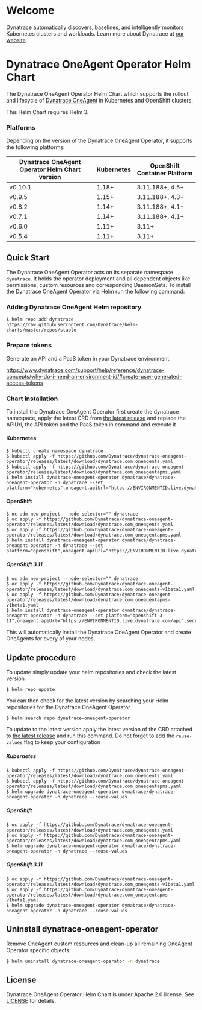 # Welcome

Dynatrace automatically discovers, baselines, and intelligently monitors Kubernetes clusters and workloads. Learn more about Dynatrace at [our website](https://www.dynatrace.com/platform/).

# Dynatrace OneAgent Operator Helm Chart

The Dynatrace OneAgent Operator Helm Chart which supports the rollout and lifecycle of [Dynatrace OneAgent](https://www.dynatrace.com/support/help/get-started/introduction/what-is-oneagent/) in Kubernetes and OpenShift clusters.

This Helm Chart requires Helm 3.

### Platforms
Depending on the version of the Dynatrace OneAgent Operator, it supports the following platforms:

| Dynatrace OneAgent Operator Helm Chart version | Kubernetes | OpenShift Container Platform |
| ---------------------------------------------- | ---------- | ---------------------------- |
| v0.10.1                                        | 1.18+      | 3.11.188+, 4.5+              |
| v0.9.5                                         | 1.15+      | 3.11.188+, 4.3+              |
| v0.8.2                                         | 1.14+      | 3.11.188+, 4.1+              |
| v0.7.1                                         | 1.14+      | 3.11.188+, 4.1+              |
| v0.6.0                                         | 1.11+      | 3.11+                        |
| v0.5.4                                         | 1.11+      | 3.11+                        |


## Quick Start

The Dynatrace OneAgent Operator acts on its separate namespace `dynatrace`.
It holds the operator deployment and all dependent objects like permissions, custom resources and
corresponding DaemonSets.
To install the Dynatrace OneAgent Operator via Helm run the following command:

### Adding Dynatrace OneAgent Helm repository
```
$ helm repo add dynatrace https://raw.githubusercontent.com/Dynatrace/helm-charts/master/repos/stable
```

### Prepare tokens

Generate an API and a PaaS token in your Dynatrace environment.

https://www.dynatrace.com/support/help/reference/dynatrace-concepts/why-do-i-need-an-environment-id/#create-user-generated-access-tokens

### Chart installation

To install the Dynatrace OneAgent Operator first create the dynatrace namespace, apply the latest CRD from [the latest release](https://github.com/Dynatrace/dynatrace-oneagent-operator/releases/latest) and replace the APIUrl, the API token and the PaaS token in command and execute it

#### Kubernetes
```
$ kubectl create namespace dynatrace
$ kubectl apply -f https://github.com/Dynatrace/dynatrace-oneagent-operator/releases/latest/download/dynatrace.com_oneagents.yaml
$ kubectl apply -f https://github.com/Dynatrace/dynatrace-oneagent-operator/releases/latest/download/dynatrace.com_oneagentapms.yaml
$ helm install dynatrace-oneagent-operator dynatrace/dynatrace-oneagent-operator -n dynatrace --set platform="kubernetes",oneagent.apiUrl="https://ENVIRONMENTID.live.dynatrace.com/api",secret.apiToken="DYNATRACE_API_TOKEN",secret.paasToken="PLATFORM_AS_A_SERVICE_TOKEN"
```

#### OpenShift
```
$ oc adm new-project --node-selector="" dynatrace
$ oc apply -f https://github.com/Dynatrace/dynatrace-oneagent-operator/releases/latest/download/dynatrace.com_oneagents.yaml
$ oc apply -f https://github.com/Dynatrace/dynatrace-oneagent-operator/releases/latest/download/dynatrace.com_oneagentapms.yaml
$ helm install dynatrace-oneagent-operator dynatrace/dynatrace-oneagent-operator -n dynatrace --set platform="openshift",oneagent.apiUrl="https://ENVIRONMENTID.live.dynatrace.com/api",secret.apiToken="DYNATRACE_API_TOKEN",secret.paasToken="PLATFORM_AS_A_SERVICE_TOKEN"
```

##### OpenShift 3.11
```
$ oc adm new-project --node-selector="" dynatrace
$ oc apply -f https://github.com/Dynatrace/dynatrace-oneagent-operator/releases/latest/download/dynatrace.com_oneagents-v1beta1.yaml
$ oc apply -f https://github.com/Dynatrace/dynatrace-oneagent-operator/releases/latest/download/dynatrace.com_oneagentapms-v1beta1.yaml
$ helm install dynatrace-oneagent-operator dynatrace/dynatrace-oneagent-operator -n dynatrace --set platform="openshift-3-11",oneagent.apiUrl="https://ENVIRONMENTID.live.dynatrace.com/api",secret.apiToken="DYNATRACE_API_TOKEN",secret.paasToken="PLATFORM_AS_A_SERVICE_TOKEN"
```

This will automatically install the Dynatrace OneAgent Operator and create OneAgents for every of your nodes.

## Update procedure

To update simply update your helm repositories and check the latest version

```
$ helm repo update
```

You can then check for the latest version by searching your Helm repositories for the Dynatrace OneAgent Operator

```
$ helm search repo dynatrace-oneagent-operator
```

To update to the latest version apply the latest version of the CRD attached to [the latest release](https://github.com/Dynatrace/dynatrace-oneagent-operator/releases/latest) and run this command.
Do not forget to add the `reuse-values` flag to keep your configuration

##### Kubernetes
```
$ kubectl apply -f https://github.com/Dynatrace/dynatrace-oneagent-operator/releases/latest/download/dynatrace.com_oneagents.yaml
$ kubectl apply -f https://github.com/Dynatrace/dynatrace-oneagent-operator/releases/latest/download/dynatrace.com_oneagentapms.yaml
$ helm upgrade dynatrace-oneagent-operator dynatrace/dynatrace-oneagent-operator -n dynatrace --reuse-values
```

##### OpenShift
```
$ oc apply -f https://github.com/Dynatrace/dynatrace-oneagent-operator/releases/latest/download/dynatrace.com_oneagents.yaml
$ oc apply -f https://github.com/Dynatrace/dynatrace-oneagent-operator/releases/latest/download/dynatrace.com_oneagentapms.yaml
$ helm upgrade dynatrace-oneagent-operator dynatrace/dynatrace-oneagent-operator -n dynatrace --reuse-values
```

##### OpenShift 3.11
```
$ oc apply -f https://github.com/Dynatrace/dynatrace-oneagent-operator/releases/latest/download/dynatrace.com_oneagents-v1beta1.yaml
$ oc apply -f https://github.com/Dynatrace/dynatrace-oneagent-operator/releases/latest/download/dynatrace.com_oneagentapms-v1beta1.yaml
$ helm upgrade dynatrace-oneagent-operator dynatrace/dynatrace-oneagent-operator -n dynatrace --reuse-values
```


## Uninstall dynatrace-oneagent-operator
Remove OneAgent custom resources and clean-up all remaining OneAgent Operator specific objects:


```sh
$ helm uninstall dynatrace-oneagent-operator -n dynatrace
```

## License

Dynatrace OneAgent Operator Helm Chart is under Apache 2.0 license. See [LICENSE](../LICENSE) for details.
